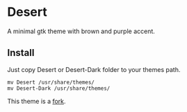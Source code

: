 # Desert

A minimal gtk theme with brown and purple accent.

## Install
Just copy Desert or Desert-Dark folder to your themes path.

    mv Desert /usr/share/themes/
    mv Desert-Dark /usr/share/themes/


This theme is a [fork](https://gitlab.com/paullinux/gtk-theme-assembly-project/-/tree/master?ref_type=heads).
